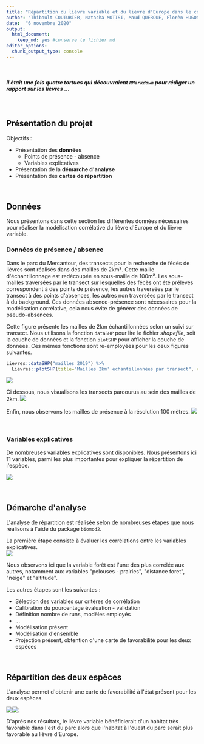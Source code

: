 ```yaml
---
title: "Répartition du lièvre variable et du lièvre d'Europe dans le contexte du changement climatique"
author: "Thibault COUTURIER, Natacha MOTISI, Maud QUEROUE, Florèn HUGON"
date:  "6 novembre 2020"
output:
  html_document:
    keep_md: yes #conserve le fichier md
editor_options: 
  chunk_output_type: console
---
```





<!-- nécessaire pour éxécution des fct dans le Rmd  -->

<br/> 
<!-- saut de ligne  -->


##### Il était une fois quatre _tortues_ qui découvraient `RMarkdown` pour rédiger un rapport sur les _lièvres_ ...
<br/> 


## Présentation du projet
Objectifs : 
<!-- saut de ligne necessaire pour obtenir la liste -->
<!-- deux tabulations ou quatre espaces pour re-identer -->

* Présentation des __données__
    *  Points de présence - absence
    *  Variables explicatives
* Présentation de la __démarche d'analyse__
* Présentation des __cartes de répartition__

<br/> 



## Données
Nous présentons dans cette section les différentes données nécessaires pour réaliser la modélisation corrélative du lièvre d'Europe et du lièvre variable.

### Données de présence / absence
Dans le parc du Mercantour, des transects pour la recherche de fécès de lièvres sont réalisés dans des mailles de 2km². Cette maille d'échantillonnage est redécoupée en sous-maille de 100m². Les sous-mailles traversées par le transect sur lesquelles des fécès ont été prélevés correspondent à des points de présence, les autres traversées par le transect à des points d'absences, les autres non traversées par le transect à du background. Ces données absence-présence sont nécessaires pour la modélisation corrélative, cela nous évite de générer des données de pseudo-absences. 
<br/> 

Cette figure présente les mailles de 2km échantillonnées selon un suivi sur transect. Nous utilisons la fonction `dataSHP` pour lire le fichier _shapefile_, soit la couche de données et la fonction `plotSHP` pour afficher la couche de données. Ces mêmes fonctions sont ré-employées pour les deux figures suivantes. 
<br/> 


```r
Lievres::dataSHP("mailles_2019") %>%
  Lievres::plotSHP(title="Mailles 2km² échantillonnées par transect", color="green")
```

![](RapportLievres_files/figure-html/unnamed-chunk-2-1.png)<!-- -->
<br/> 

Ci dessous, nous visualisons les transects parcourus au sein des mailles de 2km. 
![](RapportLievres_files/figure-html/unnamed-chunk-3-1.png)<!-- -->
<br/> 

Enfin, nous observons les mailles de présence à la résolution 100 mètres.
![](RapportLievres_files/figure-html/unnamed-chunk-4-1.png)<!-- -->

<br/> 


### Variables explicatives
De nombreuses variables explicatives sont disponibles. Nous présentons ici 11 variables, parmi les plus importantes pour expliquer la répartition de l'espèce.

![](RapportLievres_files/figure-html/unnamed-chunk-5-1.png)<!-- -->

<br/> 


## Démarche d'analyse
L'analyse de répartition est réalisée selon de nombreuses étapes que nous réalisons à l'aide du package `biomod2`.
<br/> 

La première étape consiste à évaluer les corrélations entre les variables explicatives. 
<br/> 
![](RapportLievres_files/figure-html/unnamed-chunk-6-1.png)<!-- -->

Nous observons ici que la variable forêt est l'une des plus corrélée aux autres, notamment aux variables "pelouses - prairies", "distance foret", "neige" et "altitude". 
<br/>

Les autres étapes sont les suivantes : 

* Sélection des variables sur critères de corrélation
* Calibration du pourcentage évaluation - validation
* Définition nombre de runs, modèles employés 
* ...
* Modélisation présent
* Modélisation d'ensemble
* Projection présent, obtention d'une carte de favorabilité pour les deux espèces

<br/> 


## Répartition des deux espèces
L'analyse permet d'obtenir une carte de favorabilité à l'état présent pour les deux espèces.

![](RapportLievres_files/figure-html/unnamed-chunk-7-1.png)<!-- -->![](RapportLievres_files/figure-html/unnamed-chunk-7-2.png)<!-- -->

D'après nos résultats, le lièvre variable bénéficierait d'un habitat très favorable dans l'est du parc alors que l'habitat à l'ouest du parc serait plus favorable au lièvre d'Europe.
